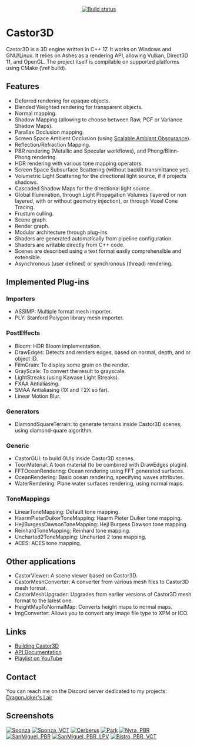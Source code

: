 <p align="center">
  <a href="https://github.com/DragonJoker/Castor3D/actions?query=workflow%3ABuild"><img alt="Build status" src="https://github.com/DragonJoker/Castor3D/workflows/Build/badge.svg"></a>
</p>

# Castor3D

Castor3D is a 3D engine written in C++ 17.
It works on Windows and GNU/Linux.
It relies on Ashes as a rendering API, allowing Vulkan, Direct3D 11, and OpenGL.
The project itself is compilable on supported platforms using CMake (\ref build).

## Features

- Deferred rendering for opaque objects.
- Blended Weighted rendering for transparent objects.
- Normal mapping.
- Shadow Mapping (allowing to choose between Raw, PCF or Variance Shadow Maps).
- Parallax Occlusion mapping.
- Screen Space Ambient Occlusion (using [Scalable Ambiant Obscurance](https://casual-effects.com/research/McGuire2012SAO/index.html)).
- Reflection/Refraction Mapping.
- PBR rendering (Metallic and Specular workflows), and Phong/Blinn-Phong rendering.
- HDR rendering with various tone mapping operators.
- Screen Space Subsurface Scattering (without backlit transmittance yet).
- Volumetric Light Scattering for the directional light source, if it projects shadows.
- Cascaded Shadow Maps for the directional light source.
- Global Illumination, through Light Propagation Volumes (layered or non layered, with or without geometry injection), or through Voxel Cone Tracing.
- Frustum culling.
- Scene graph.
- Render graph.
- Modular architecture through plug-ins.
- Shaders are generated automatically from pipeline configuration.
- Shaders are writable directly from C++ code.
- Scenes are described using a text format easily comprehensible and extensible.
- Asynchronous (user defined) or synchronous (thread) rendering.

## Implemented Plug-ins

### Importers
- ASSIMP: Multiple format mesh importer.
- PLY: Stanford Polygon library mesh importer.

### PostEffects
- Bloom: HDR Bloom implementation.
- DrawEdges: Detects and renders edges, based on normal, depth, and or object ID.
- FilmGrain: To display some grain on the render.
- GrayScale: To convert the result to grayscale.
- LightStreaks (using Kawase Light Streaks).
- FXAA Antialiasing.
- SMAA Antialiasing (1X and T2X so far).
- Linear Motion Blur.

### Generators
- DiamondSquareTerrain: to generate terrains inside Castor3D scenes, using diamond-quare algorithm.

### Generic
- CastorGUI: to build GUIs inside Castor3D scenes.
- ToonMaterial: A toon material (to be combined with DrawEdges plugin).
- FFTOceanRendering: Ocean rendering using FFT generated surfaces.
- OceanRendering: Basic ocean rendering, specifying waves attributes.
- WaterRendering: Plane water surfaces rendering, using normal maps.

### ToneMappings
- LinearToneMapping: Default tone mapping.
- HaarmPieterDuikerToneMapping: Haarm Pieter Duiker tone mapping.
- HejlBurgessDawsonToneMapping: Hejl Burgess Dawson tone mapping.
- ReinhardToneMapping: Reinhard tone mapping.
- Uncharted2ToneMapping: Uncharted 2 tone mapping.
- ACES: ACES tone mapping.

## Other applications

- CastorViewer: A scene viewer based on Castor3D.
- CastorMeshConverter: A converter from various mesh files to Castor3D mesh format.
- CastorMeshUpgrader: Upgrades from earlier versions of Castor3D mesh format to the latest one.
- HeightMapToNormalMap: Converts height maps to normal maps.
- ImgConverter: Allows you to convert any image file type to XPM or ICO.

## Links

- [Building Castor3D](https://dragonjoker.github.io/Castor3D/pages/build)
- [API Documentation](https://dragonjoker.github.io/Castor3D/doc)
- [Playlist on YouTube](https://www.youtube.com/playlist?list=PLKA1SVXuAbMNaFbSJyAN_4yD2bzNlgES3)

## Contact

You can reach me on the Discord server dedicated to my projects: [DragonJoker's Lair](https://discord.gg/8RBzU7VAJS)

## Screenshots

[![Sponza](http://dragonjoker.github.io/Castor3D/v0.11.0/img/Sponza-PBR-Bloom-Small.png)](http://dragonjoker.github.io/Castor3D/v0.11.0/img/Sponza-PBR-Bloom.png)
[![Sponza, VCT](http://dragonjoker.github.io/Castor3D/img/Sponza-PBR-VCT-Small.png)](http://dragonjoker.github.io/Castor3D/img/Sponza-PBR-VCT.png)
[![Cerberus](http://dragonjoker.github.io/Castor3D/img/Cerberus-PBR-Small.png)](http://dragonjoker.github.io/Castor3D/img/Cerberus-PBR.png)
[![Park](http://dragonjoker.github.io/Castor3D/img/Park-Small.png)](http://dragonjoker.github.io/Castor3D/img/Park.png)
[![Nyra, PBR](http://dragonjoker.github.io/Castor3D/img/Nyra-PBR-MR-Small.png)](http://dragonjoker.github.io/Castor3D/img/Nyra-PBR-MR.png)
[![SanMiguel, PBR](http://dragonjoker.github.io/Castor3D/img/SanMiguel-PBR-SG-Small.png)](http://dragonjoker.github.io/Castor3D/img/SanMiguel-PBR-SG.png)
[![SanMiguel, PBR, LPV](http://dragonjoker.github.io/Castor3D/img/SanMiguel-PBR-SG-LPV-Small.png)](http://dragonjoker.github.io/Castor3D/img/SanMiguel-PBR-SG-LPV.png)
[![Bistro, PBR, VCT](http://dragonjoker.github.io/Castor3D/img/Bistro-PBR-VCT-Small.png)](http://dragonjoker.github.io/Castor3D/img/Bistro-PBR-VCT.png)
